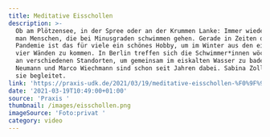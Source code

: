 ```yaml
---
title: Meditative Eisschollen
description: >-
  Ob am Plötzensee, in der Spree oder an der Krummen Lanke: Immer wieder sieht
  man Menschen, die bei Minusgraden schwimmen gehen. Gerade in Zeiten der
  Pandemie ist das für viele ein schönes Hobby, um im Winter aus den eigenen
  vier Wänden zu kommen. In Berlin treffen sich die Schwimmer*innen wöchentlich
  an verschiedenen Standorten, um gemeinsam im eiskalten Wasser zu baden. Jakob
  Neumann und Marco Wiechmann sind schon seit Jahren dabei. Sabina Zollner hat
  sie begleitet.
link: 'https://praxis-udk.de/2021/03/19/meditative-eisschollen-%F0%9F%93%BA/'
date: '2021-03-19T10:49:00+01:00'
source: 'Praxis '
thumbnail: /images/eisschollen.png
imageSource: 'Foto:privat '
category: video
---
```


